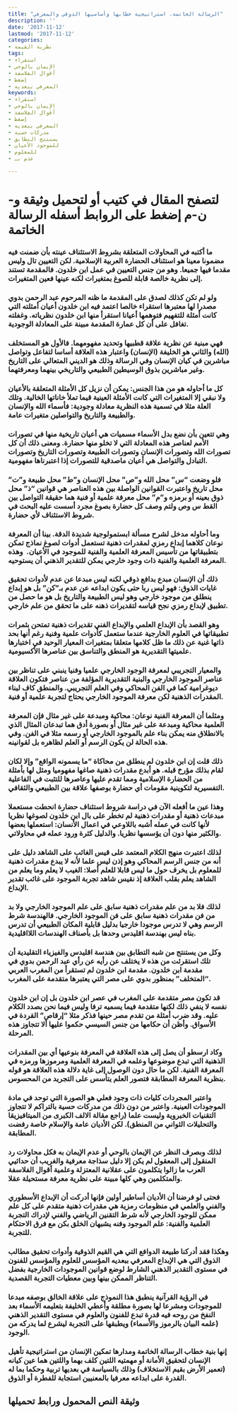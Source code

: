 ```yaml
---
title: "الرسالة الخاتمة، استراتيجية خطابها وأساسيها الذوقي والمعرفي"
description: ''
date: '2017-11-12'
lastmod: '2017-11-12'
categories:
- نظرية القيمة
tags:
- استقراء
- الإيمان بالوحي
- أقوال الفلاسفة
- إضغط
- المعرفي ببعديه
keywords:
- استقراء
- الإيمان بالوحي
- أقوال الفلاسفة
- إضغط
- المعرفي ببعديه
- مدركات حسية
- يستنتج التطابق
- للموجود الأعيان
- للمعلوم
- عدم بـ

---
```

# **لتصفح المقال في كتيب أو لتحميل وثيقة و-ن-م إضغط على الروابط أسفله** **الرسالة الخاتمة**

### ما أكتبه في المحاولات المتعلقة بشروط الاستئناف عينته بأن ضمنت فيه مضمونا معينا هو استئناف الحضارة العربية الإسلامية. لكن التعيين تال وليس مقدما فيها جميعا. وهو من جنس التعيين في عمل ابن خلدون. فالمقدمة تستند إلى نظرية خالصة قابلة للصوغ بمتغيرات لكنه عينها فعين المتغيرات.

### ولو لم تكن كذلك لصدق على المقدمة ما ظنه المرحوم عبد الرحمن بدوي مصدرا لها معتبرها استقراء خالصا اعتمد فيه ابن خلدون أعيان أمثلته التي كانت أمثلة للتفهيم فتوهمها أعيانا استقرأ منها ابن خلدون نظرياته. وغفلته تغافل على أن كل عمارة المقدمة مبينة على المعادلة الوجودية.

### فهي مبنية عن نظرية علاقة قطبيها وتحديد مفهومهما. فالأول هو المستخلف (الله) والثاني هو الخليفة (الإنسان) واعتبار هذه العلاقة أساسا لتفاعل وتواصل مباشرين في كيان الإنسان وفي الرسالة وذلك هو الديني المتعالي على التاريخ وغير مباشرين بذوق الوسيطين الطبيعي والتاريخي بينهما ومعرفتهما.

### كل ما أحاوله هو من هذا الجنس: يمكن أن نزيل كل الأمثلة المتعلقة بالأعيان ولا نبقي إلا المتغيرات التي كانت الأمثلة العينية قيما تملأ خاناتها الخالية. وتلك العلة مثلا في تسمية هذه النظرية معادلة وجودية: فأسماء الله والإنسان والطبيعة والتاريخ والتواصلين متغيرات عامة.

### وهي تتعين بأن نضع بدل الأسماء مسميات هي أعيان تاريخية منها في تصورات الأمم لعناصر هذه المعادلة التي لا تخلو منها حضارة. ومعنى ذلك أن كل تصورات الله وتصورات الإنسان وتصورات الطبيعة وتصورات التاريخ وتصورات التبادل والتواصل هي أعيان ماصدقية للتصورات إذا اعتبرناها مفهومية.

### فلو وضعت “س” محل الله و”ص” محل الإنسان و”ط” محل طبيعة و”ت” محل تاريخ واعتبرت القوانين الواصلة بين هذه العناصر هي قوانين “ذ” محل ذوق بعينه أو برمزه و”م” محل معرفة علمية أو فنية هما حقيقة التواصل بين القط س وص ولتم وصف كل حضارة بصوغ مجرد أسست عليه البحث في شروط الاستئناف لأي حضارة.

### وما أحاوله مدخل لشرح مسألة ابستمولوجية شديدة الدقة. بينا أن المعرفة نوعان كلاهما إبداع رمزي لمقدرات ذهنية تستعمل أدوات لصوغ نماذج تمكن بتطبيقاتها من تأسيس المعرفة العلمية والفنية للموجود في الأعيان.  وهذه المعرفة العلمية والفنية ذات وجود خارجي يمكن للتقدير الذهني أن يستوحيه.

### ذلك أن الإنسان مبدع بدافع ذوقي لكنه ليس مبدعا عن عدم لأدوات تحقيق غايات الذوق: فهو ليس ربا حتى يكون ابداعه عن عدم بـ”كن” بل هو إبداع ينطلق من موجود خارجي وهو ليس الطبيعة والتاريخ بل هو ما حصل من تطبيق لإبداع رمزي نجح قياسه لتقديرات ذهنه على ما تحقق من علم خارجي.

### وهو القصد بأن الإبداع العلمي والإبداع الفني تقديرات ذهنية تمتحن بثمرات تطبيقاتها في العلوم الخارجية عندما ستعمل كأدوات علمية وفنية رغم أنها بحد ذاتها غنية عن ذلك ما ظل كلامها متعلقا بمتغيرات المعيار الوحيد في اختبارها علميتها التقديرية هو المنطق والتناسق بين عناصرها الأكسيومية.

### والمعيار التجريبي لمعرفة الوجود الخارجي علميا وفنيا ينبني على تناظر بين عناصر الموجود الخارجي والبنية التقديرية المؤلفة من عناصر فتكون العلاقة ديوغرامية كما في الفن المحاكي وفي العلم التجريبي. والمنطق كاف لبناء المقدرات الذهنية لكن معرفة الموجود الخارجي يحتاج لتجربة علمية أو فنية.

### ومثلما أن المعرفة الفنية نوعان: محاكية ومبدعة على غير مثال فإن المعرفة العلمية محاكية ومبدعة على غير مثال أو بصورة أدق هما تبدعان المثال الذي بالانطلاق منه يمكن بناء علم بالموجود الخارجي أو رسمه مثلا في الفن. وفي هذه الحالة لن يكون الرسم أو العلم لظاهره بل لقوانينه.

### ذلك قلت إن ابن خلدون لم ينطلق من محاكاة “ما يسمونه الواقع” وإلا لكان لقام بذلك مؤرخ قبله. هو أبدع مقدرات ذهنية صاغها مفهوميا ومثل لها بأمثلة من الحضارة الإسلامية ومما تقدم عليها وعاصرها للتثبت في الفاعلية التفسيرية لتكوينية مقومات أي حضارة بوصفها علاقة بين الطبيعي والثقافي.

### وهذا عين ما أفعله الآن في دراسة شروط استئناف حضارة انحطت مستعملا مبدعات ذهنية أو مقدرات ذهنية لم تخطر على بال ابن خلدون لصوغها نظريا لأنها كانت في عمله أشبه باللاوعي في اعمال الأنسان: استعملها بعضها والكثير منها دون أن يؤسسها نظريا. والدليل كثرة ورود عمله في محاولاتي.

### لذلك اعتبرت منهج الكلام المعتمد على قيس الغائب على الشاهد دليل على أنه من جنس الرسم المحاكي وهو إذن ليس علما لأنه لا يبدع مقدرات ذهنية للمعلوم بل يخرف حول ما ليس قابلا للعلم أصلا: الغيب لا يعلم وما يعلم من الشاهد يعلم بقلب العلاقة إذ نقيس شاهد تجربة الموجود على غائب تقدير الإبداع.

### لذلك فلا بد من علم مقدرات ذهنية سابق على علم الموجود الخارجي ولا بد من فن مقدرات ذهنية سابق على فن الموجود الخارجي. فالهندسة شرط الرسم وهي لا تدرس موجودا خارجيا بدليل قابلية المكان الطبيعي أن تدرس بناه ليس بهندسة اقليدس وحدها بل بأصناف الهندسات اللااقليدية.

### وكل من يستنتج من شبه التطابق بين هندسة اقليدس والفيزياء التقليدية أن تلك استقرئت من هذه لا يختلف عن رأيه عن رأي عبد الرحمن بدوي في مقدمة ابن خلدون. مقدمة ابن خلدون لم تستقرأ من المغرب العربي “المتخلف” بمنظور بدوي على مصر التي يعتبرها متقدمة على المغرب.

### قد تكون مصر متقدمة على المغرب في عصر ابن خلدون بل إن ابن خلدون نفسه لا ينفي ذلك لكنها متقدمة فيما يسميه ترفا وليس فيما نحن بصدد الكلام عليه. وقد ضرب أمثلة من تقدم مصر حينها فذكر مثلا “إرقاص” القردة في الأسواق. وأظن أن حكامها من جنس السيسي حكموا عليها ألا تتجاوز هذه المرحلة.

### وكاد ارسطو أن يصل إلى هذه العلاقة في المعرفة بنوعيها أي بين المقدرات الذهنية التي تبدع موضوعها وعلمه في المعرفة العلمية ومرموزها ورمزه في المعرفة الفنية. لكن ما حال دون الوصول إلى غاية دلالة هذه العلاقة هو قوله بنظرية المعرفة المطابقة فتصور العلم يتأسس على التجريد من المحسوس.

### واعتبر المجردات كليات ذات وجود فعلي هو الصورة التي توحد في مادة الموجودات العينية. واعتبر من دون ذلك من مدركات حسية بالتراكم لا تتجاوز التقنيات الخبروية وليست علما (راجع مقالة الالف الكبرى من الميتافيزيقا والتحليلات الثواني من المنطق). لكن الأديان عامة والإسلام خاصة رفضت المطابقة.

### لذلك وبصرف النظر عن الإيمان بالوحي أو عدم الإيمان به فكل محاولات رد المنقول إلى المعقول لم يكن إلا دليل سذاجة معرفية والغريب أن حداثيي العرب ما زالوا يتكلمون على عقلانية المعتزلة وعلمية أقوال الفلاسفة والمتكلمين وهي كلها مبينة على نظرية معرفة مستحيلة عقلا.

### فحتى لو فرضنا أن الأديان أساطير أولين فإنها أدركت أن الإبداع الأسطوري والفني والعلمي في منظومات رمزية هي مقدرات ذهنية متقدم على كل علم ممكن للوجود الخارجي لأنه شرط التقنين الرياضي والفني لإدراك التجربة العلمية والفنية: علم الموجود وفنه يشبهان الخلق بكن مع فرق الاحتكام للتجربة.

### وهكذا فقد أدركنا طبيعة الدوافع التي هي القيم الذوقية وأدوات تحقيق مطالب الذوق التي هي الإبداع المعرفي ببعديه المؤسس للعلوم والمؤسس للفنون في مستوى التقدير الذهني الشارط لوضع قوانين الموجودات الخارجية بفضل التناظر الممكن بينها وبين معطيات التجربة القصدية.

### في الرؤية القرآنية ينطبق هذا النموذج على علاقة الخالق بوصفه مبدعا للموجودات ومشرعا لها بصورة مطلقة وأعطي الخليفة بتعليمه الأسماء بعد النفخ من روحه فيه قدرة تبدع للفنون والعلوم في مستوى التقدير الذهني (علمه البيان بالرموز والأسماء) ويطبقها على التجربة ليشرع لما يدركه من الوجود.

### إنها بنية خطاب الرسالة الخاتمة ومدارها تمكين الإنسان من استراتيجية تأهيل الإنسان لتحقيق الأمانة أو مهمتيه اللتين كلف بهما واللتين هما عين كيانه (تعمير الأرض بقيم الاستخلاف) وذلك بالسياسة في بعديها تربية وحكما بما له القدرة على ابداعه معرفيا بالمعنيين استجابة للفطرة أو الذوق.

## وثيقة النص المحمول ورابط تحميلها

###